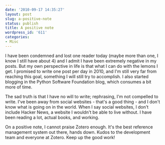 ```yaml
---
date: '2010-09-17 14:35:27'
layout: post
slug: a-positive-note
status: publish
title: A positive note
wordpress_id: '611'
categories:
- Misc
---
```


I have been condemned and lost one reader today (maybe more than one, I know I still have about 4) and I admit I have been extremely negative in my posts. But my own perspective in life is that what I can do with the lemons I get. I promised to write one post per day in 2010, and I'm still very far from reaching this goal, something I will still try to accomplish. I also started blogging in the Python Software Foundation blog, which consumes a bit more of time. 

The sad truth is that I have no will to write; rephrasing, I'm not compelled to write. I've been away from social websites - that's a good thing - and I don't know what is going on in the world. When I say social websites, I don't include Hacker News, a website I wouldn't be able to live without. I have been reading a lot, actual books, and working.

On a positive note, I cannot praise Zotero enough. It's the best reference management system out there, hands down. Kudos to the development team and everyone at Zotero. Keep up the good work!

